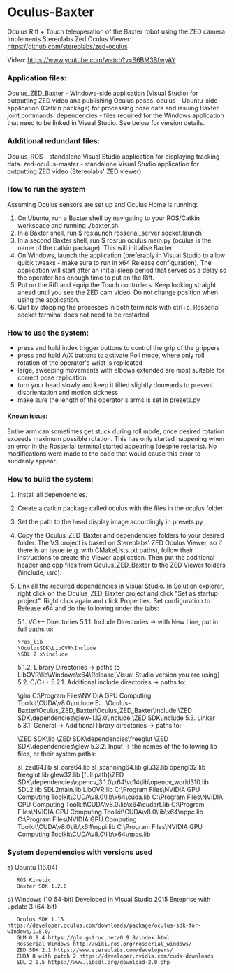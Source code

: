 # Oculus-Baxter
Oculus Rift + Touch teleoperation of the Baxter robot using the ZED camera. Implements Stereolabs Zed Oculus Viewer:
https://github.com/stereolabs/zed-oculus

Video: https://www.youtube.com/watch?v=S6BM3BfwyAY

### Application files:

Oculus_ZED_Baxter - Windows-side application (Visual Studio) for outputting ZED video and publishing Oculus poses.
   oculus - Ubuntu-side application (Catkin package) for processing pose data and issuing Baxter joint commands.
   dependencies - files required for the Windows application that need to be linked in Visual Studio. See below for version details.

### Additional redundant files:

Oculus_ROS - standalone Visual Studio application for displaying tracking data.
   zed-oculus-master - standalone Visual Studio application for outputting ZED video (Stereolabs' ZED viewer)

### How to run the system
Assuming Oculus sensors are set up and Oculus Home is running:

1. On Ubuntu, run a Baxter shell by navigating to your ROS/Catkin workspace and running ./baxter.sh. 
2. In a Baxter shell, run $ roslaunch rosserial_server socket.launch
3. In a second Baxter shell, run $ rosrun oculus main.py (oculus is the name of the catkin package). This will initialise Baxter.
4. On Windows, launch the application (preferably in Visual Studio to allow quick tweaks - make sure to run in x64 Release configuration). The application will start after an initial sleep period that serves as a delay so the operator has enough time to put on the Rift.
5. Put on the Rift and equip the Touch controllers. Keep looking straight ahead until you see the ZED cam video. Do not change position when using the application.
6. Quit by stopping the processes in both terminals with ctrl+c. Rosserial socket terminal does not need to be restarted 

### How to use the system:
- press and hold index trigger buttons to control the grip of the grippers 
- press and hold A/X buttons to activate Roll mode, where only roll rotation of the operator's wrist is replicated
- large, sweeping movements with elbows extended are most suitable for correct pose replication
- turn your head slowly and keep it tilted slightly donwards to prevent disorientation and motion sickness
- make sure the length of the operator's arms is set in presets.py

#### Known issue: 
Entire arm can sometimes get stuck during roll mode, once desired rotation exceeds maximum possible rotation. This has only started happening when an error in the Rosserial terminal started appearing (despite restarts). No modifications were made to the code that would cause this error to suddenly appear.

### How to build the system:
1. Install all dependencies.
2. Create a catkin package called oculus with the files in the oculus folder
3. Set the path to the head display image accordingly in presets.py
4. Copy the Oculus_ZED_Baxter and dependencies folders to your desired folder. The VS project is based on Stereolabs' ZED Oculus Viewer, so if there is an issue (e.g. with CMakeLists.txt paths), follow their instructions to create the Viewer application. Then put the additional header and cpp files from Oculus_ZED_Baxter to the ZED Viewer folders (\include, \src).
5. Link all the required dependencies in Visual Studio. In Solution explorer, right click on the Oculus_ZED_Baxter project and click "Set as startup project". Right click again and click Properties. Set configuration to Release x64 and do the following under the tabs:

   5.1. VC++ Directories
      5.1.1. Include Directories -> with New Line, put in full paths to: 
      
       \ros_lib
       \OculusSDK\LibOVR\Include 
       \SDL 2.x\include
      5.1.2. Library Directories -> paths to LibOVR\lib\Windows\x64\Release\[Visual Studio version you are using]
   5.2. C/C++
      5.2.1. Additional include directories -> paths to:
      
      \glm
      C:\Program Files\NVIDIA GPU Computing Toolkit\CUDA\v8.0\include
      E:\...\Oculus-Baxter\Oculus_ZED_Baxter\Oculus_ZED_Baxter\include
      \ZED SDK\dependencies\glew-1.12.0\include
      \ZED SDK\include
   5.3. Linker
      5.3.1. General -> Additional library directories -> paths to:
      
      \ZED SDK\lib
      \ZED SDK\dependencies\freeglut
      \ZED SDK\dependencies\glew
      5.3.2. Input -> the names of the following lib files, or their system paths:
      
      sl_zed64.lib
      sl_core64.lib
      sl_scanning64.lib
      glu32.lib
      opengl32.lib
      freeglut.lib
      glew32.lib
      [full path]\ZED SDK\dependencies\opencv_3.1.0\x64\vc14\lib\opencv_world310.lib
      SDL2.lib
      SDL2main.lib
      LibOVR.lib
      C:\Program Files\NVIDIA GPU Computing Toolkit\CUDA\v8.0\lib\x64\cuda.lib
      C:\Program Files\NVIDIA GPU Computing Toolkit\CUDA\v8.0\lib\x64\cudart.lib
      C:\Program Files\NVIDIA GPU Computing Toolkit\CUDA\v8.0\lib\x64\nppc.lib
      C:\Program Files\NVIDIA GPU Computing Toolkit\CUDA\v8.0\lib\x64\nppi.lib
      C:\Program Files\NVIDIA GPU Computing Toolkit\CUDA\v8.0\lib\x64\npps.lib
      
### System dependencies with versions used 
a) Ubuntu (16.04)
       
       ROS Kinetic
       Baxter SDK 1.2.0
b) Windows (10 64-bit)
Developed in Visual Studio 2015 Enteprise with update 3 (64-bit)
       
       Oculus SDK 1.15 https://developer.oculus.com/downloads/package/oculus-sdk-for-windows/1.8.0/
       GLM 0.9.4 https://glm.g-truc.net/0.9.8/index.html
       Rosserial Windows http://wiki.ros.org/rosserial_windows/
       ZED SDK 2.1 https://www.stereolabs.com/developers/
       CUDA 8 with patch 2 https://developer.nvidia.com/cuda-downloads
       SDL 2.0.5 https://www.libsdl.org/download-2.0.php

